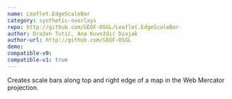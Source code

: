 ```yaml
---
name: Leaflet.EdgeScaleBar
category: synthetic-overlays
repo: http://github.com/GEOF-OSGL/Leaflet.EdgeScaleBar
author: Dražen Tutić, Ana Kuveždić Divjak
author-url: http://github.com/GEOF-OSGL
demo:
compatible-v0:
compatible-v1: true
---
```


Creates scale bars along top and right edge of a map in the Web Mercator projection.
